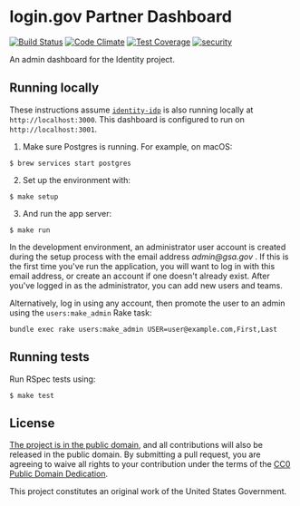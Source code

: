 # login.gov Partner Dashboard

[![Build Status](https://travis-ci.org/18F/identity-dashboard.svg?branch=main)](https://travis-ci.org/18F/identity-dashboard) [![Code Climate](https://codeclimate.com/github/18F/identity-dashboard/badges/gpa.svg)](https://codeclimate.com/github/18F/identity-dashboard) [![Test Coverage](https://codeclimate.com/github/18F/identity-dashboard/badges/coverage.svg)](https://codeclimate.com/github/18F/identity-dashboard/coverage) [![security](https://hakiri.io/github/18F/identity-dashboard/main.svg)](https://hakiri.io/github/18F/identity-dashboard/main)

An admin dashboard for the Identity project.

## Running locally

These instructions assume [`identity-idp`](https://github.com/18F/identity-idp) is also running locally at `http://localhost:3000`. This dashboard is configured to run on `http://localhost:3001`.

1. Make sure Postgres is running. For example, on macOS:

  ```
  $ brew services start postgres
  ```

2. Set up the environment with:

  ```
  $ make setup
  ```

3. And run the app server:

  ```
  $ make run
  ```

In the development environment, an administrator user account is created during the setup process with the email address _admin@gsa.gov_ . If this is the first time you've run the application, you will want to log in with this email address, or create an account if one doesn't already exist. After you've logged in as the administrator, you can add new users and teams.

Alternatively, log in using any account, then promote the user to an admin using the `users:make_admin` Rake task:

`bundle exec rake users:make_admin USER=user@example.com,First,Last`

## Running tests

Run RSpec tests using:

```
$ make test
```

## License

[The project is in the public domain](LICENSE.md), and all contributions will also be released in the public domain. By submitting a pull request, you are agreeing to waive all rights to your contribution under the terms of the [CC0 Public Domain Dedication](http://creativecommons.org/publicdomain/zero/1.0/).

This project constitutes an original work of the United States Government.
